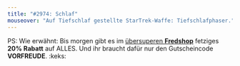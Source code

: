 ```yaml
---
title: "#2974: Schlaf"
mouseover: "Auf Tiefschlaf gestellte StarTrek-Waffe: Tiefschlafphaser."
---
```


PS: Wie erwähnt:
Bis morgen gibt es im <a href="http://fred-o-mat.spreadshirt.de/" title="Fredshop">übersuperen <strong>Fredshop</strong></a> fetziges <strong>20% Rabatt</strong> auf ALLES.
Und ihr braucht dafür nur den Gutscheincode <strong>VORFREUDE</strong>.
:keks:

